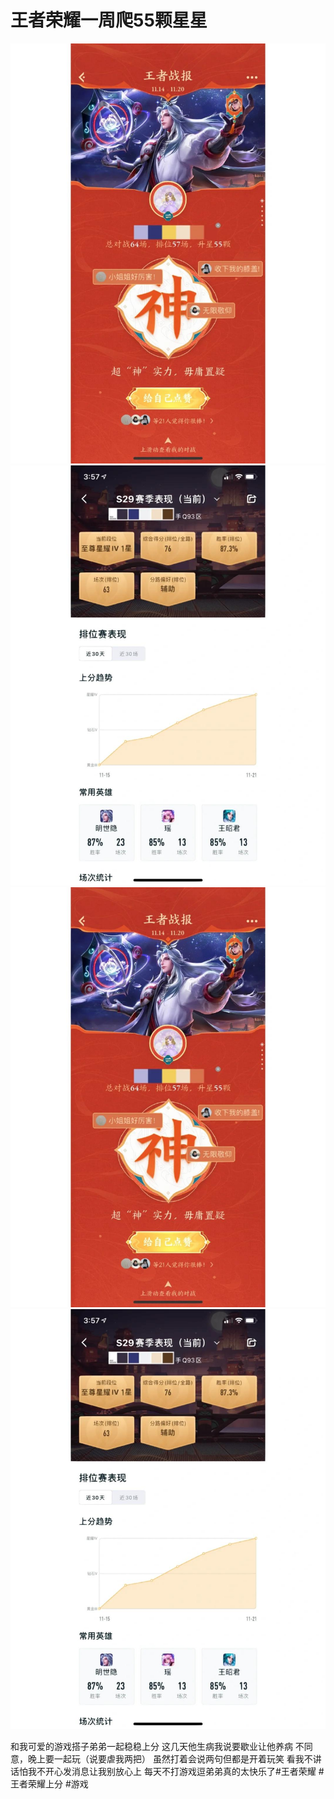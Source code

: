 # 王者荣耀一周爬55颗星星

![](img/d1db301c-c5b5-491a-a236-e5dc6ceb1317.jpg)
![](img/23095584-dbd2-45b9-ba6e-d5a028968878.jpg)
![](img/45b49adb-bcca-4042-8459-d21317a4ff94.jpg)
![](img/08b5a5e0-7dc6-433e-80ab-850ad765d342.jpg)

和我可爱的游戏搭子弟弟一起稳稳上分
这几天他生病我说要歇业让他养病
不同意，晚上要一起玩（说要虐我两把）
虽然打着会说两句但都是开着玩笑
看我不讲话怕我不开心发消息让我别放心上
每天不打游戏逗弟弟真的太快乐了#王者荣耀 #王者荣耀上分 #游戏